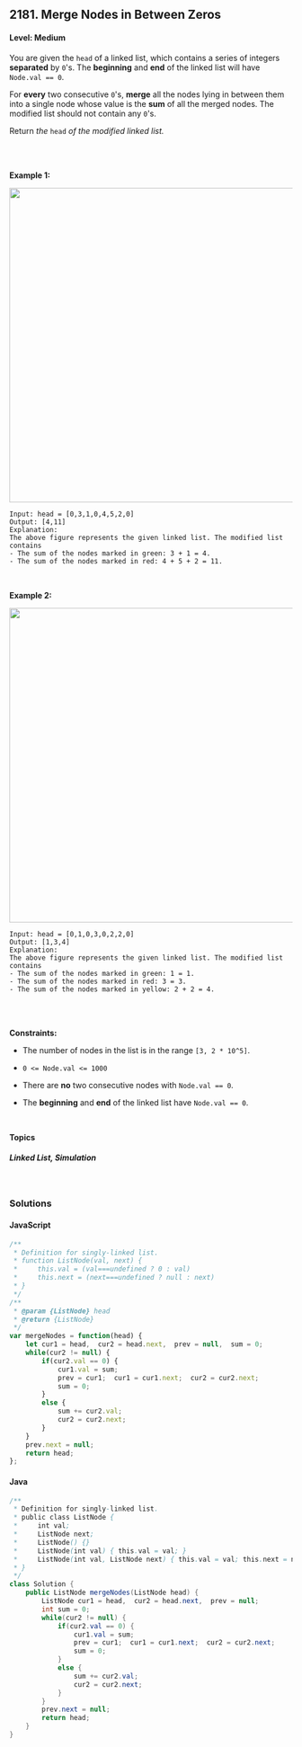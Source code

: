 ## 2181. Merge Nodes in Between Zeros
#### Level: Medium


You are given the `head` of a linked list, which contains a series of integers **separated** by `0`'s. The **beginning** and **end** of the linked list will have `Node.val == 0`.

For **every** two consecutive `0`'s, **merge** all the nodes lying in between them into a single node whose value is the **sum** of all the merged nodes. The modified list should not contain any `0`'s.

Return *the* `head` *of the modified linked list.*

<br><br>


**Example 1:** 

<img src="https://assets.leetcode.com/uploads/2022/02/02/ex1-1.png" width="560px"/>  <br>  

```
Input: head = [0,3,1,0,4,5,2,0]
Output: [4,11]
Explanation: 
The above figure represents the given linked list. The modified list contains
- The sum of the nodes marked in green: 3 + 1 = 4.
- The sum of the nodes marked in red: 4 + 5 + 2 = 11.
```

<br> 


**Example 2:**

<img src="https://assets.leetcode.com/uploads/2022/02/02/ex2-1.png" width="560px"/>  <br>  

```
Input: head = [0,1,0,3,0,2,2,0]
Output: [1,3,4]
Explanation: 
The above figure represents the given linked list. The modified list contains
- The sum of the nodes marked in green: 1 = 1.
- The sum of the nodes marked in red: 3 = 3.
- The sum of the nodes marked in yellow: 2 + 2 = 4.
```

<br>


<!-- **Example 3:** 

<!-- <img src="https://assets.leetcode.com/uploads/2020/01/15/sample_3_1684.png" width="540px"/>  <br>   

```
Input, Output, Explanation
```

<br>  -->


<br>

**Constraints:**
- The number of nodes in the list is in the range `[3, 2 * 10^5]`.

- `0 <= Node.val <= 1000`

- There are **no** two consecutive nodes with `Node.val == 0`.

- The **beginning** and **end** of the linked list have `Node.val == 0`.


<br>

**Topics** 

##### Linked List, Simulation


<br>

### Solutions

#### JavaScript
```javascript
/**
 * Definition for singly-linked list.
 * function ListNode(val, next) {
 *     this.val = (val===undefined ? 0 : val)
 *     this.next = (next===undefined ? null : next)
 * }
 */
/**
 * @param {ListNode} head
 * @return {ListNode}
 */
var mergeNodes = function(head) {
    let cur1 = head,  cur2 = head.next,  prev = null,  sum = 0;
    while(cur2 != null) {
        if(cur2.val == 0) {
            cur1.val = sum;
            prev = cur1;  cur1 = cur1.next;  cur2 = cur2.next;
            sum = 0;
        }
        else {
            sum += cur2.val;
            cur2 = cur2.next;
        }
    }
    prev.next = null;
    return head;
};
```

#### Java
```java
/**
 * Definition for singly-linked list.
 * public class ListNode {
 *     int val;
 *     ListNode next;
 *     ListNode() {}
 *     ListNode(int val) { this.val = val; }
 *     ListNode(int val, ListNode next) { this.val = val; this.next = next; }
 * }
 */
class Solution {
    public ListNode mergeNodes(ListNode head) {
        ListNode cur1 = head,  cur2 = head.next,  prev = null;
        int sum = 0;
        while(cur2 != null) {
            if(cur2.val == 0) {
                cur1.val = sum;
                prev = cur1;  cur1 = cur1.next;  cur2 = cur2.next;
                sum = 0;
            }
            else {
                sum += cur2.val;
                cur2 = cur2.next;
            }
        }
        prev.next = null;
        return head;
    }
}
```
